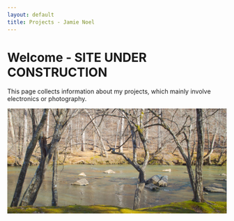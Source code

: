 ```yaml
---
layout: default
title: Projects - Jamie Noel
---
```

# Welcome - SITE UNDER CONSTRUCTION

This page collects information about my projects, which mainly involve electronics or photography.  

![Image](https://github.com/jhnoel/jhnoel.github.io/raw/master/mossy%20bank%20wide%20small.jpg)
